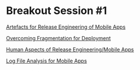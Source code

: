 # Breakout Session #1

[Artefacts for Release Engineering of Mobile Apps](../../master/1stbreakout/artefacts/README.md)

[Overcoming Fragmentation for Deployment](../../master/1stbreakout/fragmentation-deployment/README.md)

[Human Aspects of Release Engineering/Mobile Apps](../../master/1stbreakout/human-aspects/README.md)

[Log File Analysis for Mobile Apps](../../master/1stbreakout/log-analysis/README.md)
